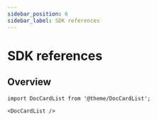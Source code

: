 ```yaml
---
sidebar_position: 6
sidebar_label: SDK references
---
```


# SDK references

## Overview

```mdx-code-block
import DocCardList from '@theme/DocCardList';

<DocCardList />
```
